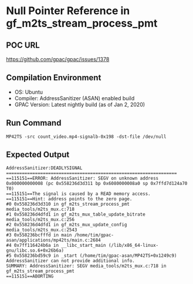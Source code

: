 # Null Pointer Reference in gf_m2ts_stream_process_pmt

## POC URL
https://github.com/gpac/gpac/issues/1378

## Compilation Environment
- OS: Ubuntu
- Compiler: AddressSanitizer (ASAN) enabled build
- GPAC Version: Latest nightly build (as of Jan 2, 2020)

## Run Command
```
MP42TS -src count_video.mp4-signalb-0x198 -dst-file /dev/null
```

## Expected Output
```
AddressSanitizer:DEADLYSIGNAL
=================================================================
==115151==ERROR: AddressSanitizer: SEGV on unknown address 0x000000000008 (pc 0x558236d3d311 bp 0x6080000008a0 sp 0x7ffd7d124a70 T0)
==115151==The signal is caused by a READ memory access.
==115151==Hint: address points to the zero page.
#0 0x558236d3d310 in gf_m2ts_stream_process_pmt media_tools/m2ts_mux.c:718
#1 0x558236d4dfd1 in gf_m2ts_mux_table_update_bitrate media_tools/m2ts_mux.c:256
#2 0x558236d4dfd1 in gf_m2ts_mux_update_config media_tools/m2ts_mux.c:2543
#3 0x558236bcfffd in main /home/tim/gpac-asan/applications/mp42ts/main.c:2684
#4 0x7ff116424b6a in __libc_start_main (/lib/x86_64-linux-gnu/libc.so.6+0x26b6a)
#5 0x558236bd59c9 in _start (/home/tim/gpac-asan/MP42TS+0x1249c9)
AddressSanitizer can not provide additional info.
SUMMARY: AddressSanitizer: SEGV media_tools/m2ts_mux.c:718 in gf_m2ts_stream_process_pmt
==115151==ABORTING
```
